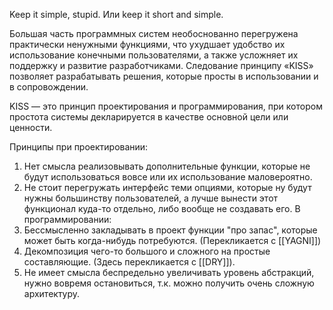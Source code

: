 Keep it simple, stupid. Или keep it short and simple.

Большая часть программных систем необоснованно перегружена практически ненужными функциями, что ухудшает удобство их использование конечными пользователями, а также усложняет их поддержку и развитие разработчиками. Следование принципу «KISS» позволяет разрабатывать решения, которые просты в использовании и в сопровождении.

KISS — это принцип проектирования и программирования, при котором простота системы декларируется в качестве основной цели или ценности.

Принципы при проектировании:
1. Нет смысла реализовывать дополнительные функции, которые не будут использоваться вовсе или их использование маловероятно.
2. Не стоит перегружать интерфейс теми опциями, которые ну будут нужны большинству пользователей, а лучше вынести этот функционал куда-то отдельно, либо вообще не создавать его.
В программировании:
1. Бессмысленно закладывать в проект функции "про запас", которые может быть когда-нибудь потребуются. (Перекликается с [[YAGNI]])
2. Декомпозиция чего-то большого и сложного на простые составляющие. (Здесь перекликается с [[DRY]]).
3. Не имеет смысла беспредельно увеличивать уровень абстракций, нужно вовремя остановиться, т.к. можно получить очень сложную архитектуру.


